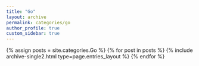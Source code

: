```yaml
---
title: "Go"
layout: archive
permalink: categories/go
author_profile: true
custom_sidebar: true
---
```



{% assign posts = site.categories.Go %}
{% for post in posts %} {% include archive-single2.html type=page.entries_layout %} {% endfor %}
